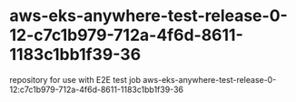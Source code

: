 # aws-eks-anywhere-test-release-0-12-c7c1b979-712a-4f6d-8611-1183c1bb1f39-36
repository for use with E2E test job aws-eks-anywhere-test-release-0-12:c7c1b979-712a-4f6d-8611-1183c1bb1f39-36
